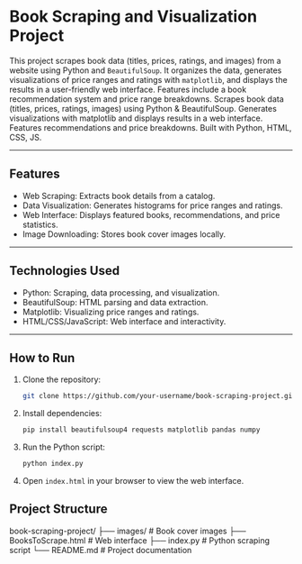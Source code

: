 # Book Scraping and Visualization Project

This project scrapes book data (titles, prices, ratings, and images) from a website using Python and `BeautifulSoup`. It organizes the data, generates visualizations of price ranges and ratings with `matplotlib`, and displays the results in a user-friendly web interface. Features include a book recommendation system and price range breakdowns. Scrapes book data (titles, prices, ratings, images) using Python &amp; BeautifulSoup. Generates visualizations with matplotlib and displays results in a web interface. Features recommendations and price breakdowns. Built with Python, HTML, CSS, JS.

---

## Features
- Web Scraping: Extracts book details from a catalog.
- Data Visualization: Generates histograms for price ranges and ratings.
- Web Interface: Displays featured books, recommendations, and price statistics.
- Image Downloading: Stores book cover images locally.

---

## Technologies Used
- Python: Scraping, data processing, and visualization.
- BeautifulSoup: HTML parsing and data extraction.
- Matplotlib: Visualizing price ranges and ratings.
- HTML/CSS/JavaScript: Web interface and interactivity.

---

## **How to Run**
1. Clone the repository:
   ```bash
   git clone https://github.com/your-username/book-scraping-project.git
   ```
2. Install dependencies:
   ```bash
   pip install beautifulsoup4 requests matplotlib pandas numpy
   ```
3. Run the Python script:
   ```bash
   python index.py
   ```
4. Open `index.html` in your browser to view the web interface.



## Project Structure

book-scraping-project/
├── images/              # Book cover images
├── BooksToScrape.html   # Web interface
├── index.py             # Python scraping script
└── README.md            # Project documentation
